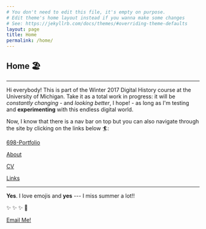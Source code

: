 ```yaml
---
# You don't need to edit this file, it's empty on purpose.
# Edit theme's home layout instead if you wanna make some changes
# See: https://jekyllrb.com/docs/themes/#overriding-theme-defaults
layout: page
title: Home
permalink: /home/
---
```


## Home 🏖️

--------

Hi everybody! This is part of the Winter 2017 Digital History course at the University of Michigan. Take it as a total work in progress: it will be *constantly changing* - and *looking better*, I hope! - as long as I'm testing and **experimenting** with this endless digital world.

Now, I know that there is a nav bar on top but you can also navigate through the site by clicking on the links below 🏄:

[698-Portfolio](/698-Portfolio/)

[About](/about/)

[CV](/cv/)

[Links](/links/)

---


**Yes**. I love emojis and **yes** --- I miss summer a lot!!


:sparkles: :sparkles: :sparkles: :rocket:

<a href="mailto:mafila@umich.edu">Email Me!</a>
